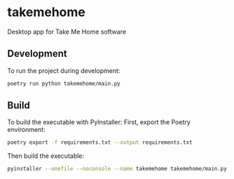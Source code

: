 # takemehome
Desktop app for Take Me Home software


## Development

To run the project during development:
```bash
poetry run python takemehome/main.py
```

## Build

To build the executable with PyInstaller: First, export the Poetry environment:
```bash
poetry export -f requirements.txt --output requirements.txt
```

Then build the executable:
```bash
pyinstaller --onefile --noconsole --name takemehome takemehome/main.py
```